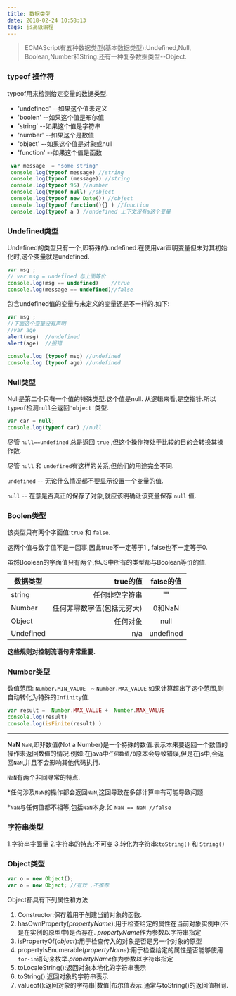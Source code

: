 ```yaml
---
title: 数据类型
date: 2018-02-24 10:58:13
tags: js高级编程
---
```


>ECMAScript有五种数据类型(基本数据类型):Undefined,Null, Boolean,Number和String.还有一种复杂数据类型--Object.

<!-- more -->

### typeof 操作符
typeof用来检测给定变量的数据类型.

- 'undefined' --如果这个值未定义
- 'boolen' --如果这个值是布尔值
- 'string' --如果这个值是字符串
- 'number' --如果这个是数值
- 'object' --如果这个值是对象或null
- 'function' --如果这个值是函数

```javascript
 var message  = "some string"
 console.log(typeof message) //string
 console.log(typeof (message)) //string
 console.log(typeof 95) //number
 console.log(typeof null) //object
 console.log(typeof new Date()) //object
 console.log(typeof function(){} ) //function
 console.log(typeof a ) //undefined 上下文沒有a这个变量
```

###  Undefined类型

Undefined的类型只有一个,即特殊的undefined.在使用var声明变量但未对其初始化时,这个变量就是undefined.

```javascript
var msg ;
// var msg = undefined 与上面等价
console.log(msg == undefined)    //true
console.log(message == undefined)//false
```

包含undefined值的变量与未定义的变量还是不一样的.如下:

```javascript
var msg ;
//下面这个变量没有声明
//var age
alert(msg)  //undefined
alert(age)  //报错

console.log (typeof msg) //undefined
console.log (typeof age) //undefined
```

### Null类型

Null是第二个只有一个值的特殊类型.这个值是null. 从逻辑来看,是空指针.所以`typeof`检测`null`会返回`'object'`类型.

```javascript
var car = null;
console.log(typeof car) //null 
```

尽管 `null==undefined` 总是返回 `true` ,但这个操作符处于比较的目的会转换其操作数.

尽管 `null` 和 `undefined`有这样的关系,但他们的用途完全不同.

`undefined` -- 无论什么情况都不要显示设置一个变量的值.

`null` -- 在意是否真正的保存了对象,就应该明确让该变量保存 `null` 值.

### Boolen类型

该类型只有两个字面值:`true` 和 `false`.

这两个值与数字值不是一回事,因此true不一定等于1 , false也不一定等于0.

虽然Boolean的字面值只有两个,但JS中所有的类型都与Boolean等价的值.

|数据类型     | true的值| false的值|
| --------   | -----:  | :----:   |
|string      |任何非空字符串|    ""|
|Number|任何非零数字值(包括无穷大)|0和NaN|
|Object|任何对象|null|
|Undefined|n/a|undefined|

**这些规则对控制流语句非常重要.**

### Number类型

数值范围: `Number.MIN_VALUE ` ~ `Number.MAX_VALUE`
如果计算超出了这个范围,则自动转化为特殊的`Infinity`值.

```javascript
var result =  Number.MAX_VALUE +  Number.MAX_VALUE
console.log(result)
console.log(isFinite(result) )
```

---

**NaN**
`NaN`,即非数值(Not a Number)是一个特殊的数值.表示本来要返回一个数值的操作未返回数值的情况.例如:在java中`任何数值/0`原本会导致错误,但是在js中,会返回`NaN`,并且不会影响其他代码执行.

`NaN`有两个非同寻常的特点.

*任何涉及`NaN`的操作都会返回`NaN`,这回导致在多部计算中有可能导致问题.

*`NaN`与任何值都不相等,包括`NaN`本身.如 `NaN == NaN //false`

### 字符串类型

1.字符串字面量
2.字符串的特点:不可变
3.转化为字符串:`toString()` 和 `String()`

### Object类型

```javascript
var o = new Object();
var o = new Object; //有效 ,不推荐
```

 Object都具有下列属性和方法
 1. Constructor:保存着用于创建当前对象的函数.
 2. hasOwnProperty(*propertyName*):用于检查给定的属性在当前对象实例中(不是在实例的原型中)是否存在. *propertyName*作为参数以字符串指定
 3. isPropertyOf(*object*):用于检查传入的对象是否是另一个对象的原型
 4. propertyIsEnumerable(*propertyName*):用于检查给定的属性是否能够使用`for-in`语句来枚举.*propertyName*作为参数以字符串指定
 5. toLocaleString():返回对象本地化的字符串表示
 6. toString():返回对象的字符串表示
 7. valueof():返回对象的字符串|数值|布尔值表示.通常与toString()的返回值相同.